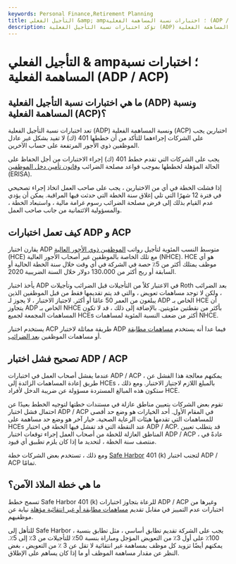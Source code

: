 ```yaml
---
keywords: Personal Finance,Retirement Planning
title: التأجيل الفعلي &amp; amp؛ اختبارات نسبة المساهمة الفعلية (ADP / ACP)
description: تؤكد اختبارات نسبة التأجيل الفعلية (ADP) ونسبة المساهمة الفعلية (ACP) أن 401 (ك) خطط لا تفضل الموظفين ذوي الأجور الأعلى.
---
```


# التأجيل الفعلي & amp؛ اختبارات نسبة المساهمة الفعلية (ADP / ACP)
## ما هي اختبارات نسبة التأجيل الفعلية (ADP) ونسبة المساهمة الفعلية (ACP)؟

تعد اختبارات نسبة التأجيل الفعلية (ADP) ونسبة المساهمة الفعلية (ACP) اختبارين يجب على الشركات إجراءهما للتأكد من أن خططها 401 (ك) لا تفيد بشكل غير عادل الموظفين ذوي الأجور المرتفعة على حساب الآخرين.

يجب على الشركات التي تقدم خطط 401 (ك) إجراء الاختبارات من أجل الحفاظ على الحالة المؤهلة لخططها بموجب قواعد مصلحة الضرائب [وقانون تأمين دخل الموظفين](/erisa) (ERISA).

إذا فشلت الخطة في أي من الاختبارين ، يجب على صاحب العمل اتخاذ إجراء تصحيحي في فترة 12 شهرًا التي تلي إغلاق سنة الخطة التي حدثت فيها المراقبة. يمكن أن يؤدي عدم القيام بذلك إلى فرض مصلحة الضرائب رسوم غرامة مالية ، واستبعاد الخطة ، والمسؤولية الائتمانية من جانب صاحب العمل.

## كيف تعمل اختبارات ADP و ACP

يقارن اختبار ADP متوسط النسب المئوية لتأجيل رواتب [الموظفين ذوي الأجور العالية](/highly-compensated-employee) (HCE) مع تلك الخاصة بالموظفين غير أصحاب الأجور العالية (NHCE). HCE هو أي موظف يمتلك أكثر من 5٪ حصة في الشركة في أي وقت خلال سنة الخطة الحالية أو السابقة أو ربح أكثر من 130،000 دولار خلال السنة الضريبية 2020.

يأخذ اختبار ADP في الاعتبار كلاً من التأجيلات قبل الضرائب وتأجيلات Roth بعد الضرائب ، ولكن لا توجد مساهمات تعويض ، والتي قد يتم تقديمها فقط من قبل الموظفين الذين يبلغون من العمر 50 عامًا أو أكثر. لاجتياز الاختبار ، لا يجوز لـ ADP الخاص بـ HCE أن يتجاوز ADP الخاص بـ NHCE بأكثر من نقطتين مئويتين. بالإضافة إلى ذلك ، قد لا تكون المساهمات المجمعة لجميع HCEs أكثر من ضعف النسبة المئوية لمساهمات NHCE.

يستخدم اختبار ACP طريقة مماثلة لاختبار ADP فيما عدا أنه يستخدم [مساهمات مطابقة](/matchingcontribution) أو مساهمات الموظفين [بعد الضرائب](/aftertaxcontribution).

## تصحيح فشل اختبار ADP / ACP

عندما يفشل أصحاب العمل في اختبارات ADP / ACP ، يمكنهم معالجة هذا الفشل عن طريق إعادة المساهمات الزائدة إلى HCEs بالمبلغ اللازم لاجتياز الاختبار. ومع ذلك ، ستكون هذه المبالغ المستردة مسؤولة عن ضريبة الدخل لأفراد HCE.

تقوم بعض الشركات بتعيين مناطق عازلة في مستندات خطتها لتوجيه الخطط بعيدًا عن احتمال فشل اختبار ADP / ACP في المقام الأول. أحد الخيارات هو وضع حد أقصى للمساهمات التي تقدمها هيئات الرعاية الصحية. خيار آخر هو وضع حد مساهمة على HCEs عند النقطة التي قد تفشل فيها الخطة في اختبار ADP / ACP. قد يتطلب تعيين المناطق العازلة للخطة من أصحاب العمل إجراء توقعات اختبار ADP / ACP ، عادةً في منتصف سنة الخطة ، لتحديد ما إذا كان يلزم تطبيق أي قيود.

ومع ذلك ، تستخدم بعض الشركات خطة [Safe Harbor](/safeharbor) 401 (k) لتجنب اختبار ADP / ACP تمامًا.

## ما هي خطة الملاذ الآمن؟

تسمح خطط Safe Harbor 401 (k) للرعاة بتجاوز اختبارات ADP / ACP وغيرها من اختبارات عدم التمييز في مقابل تقديم [مساهمات مطابقة أو غير انتقائية مؤهلة](/non-electivecontribution) نيابة عن موظفيهم.

للتأهل إلى Safe Harbor ، يجب على الشركة تقديم تطابق أساسي ، مثل تطابق بنسبة 100٪ على أول 3٪ من التعويض المؤجل ومباراة بنسبة 50٪ للتأجيلات من 3٪ إلى 5٪. يمكنهم أيضًا تزويد كل موظف بمساهمة غير انتقائية لا تقل عن 3 ٪ من التعويض ، بغض النظر عن مقدار مساهمة الموظف أو ما إذا كان يساهم على الإطلاق.

